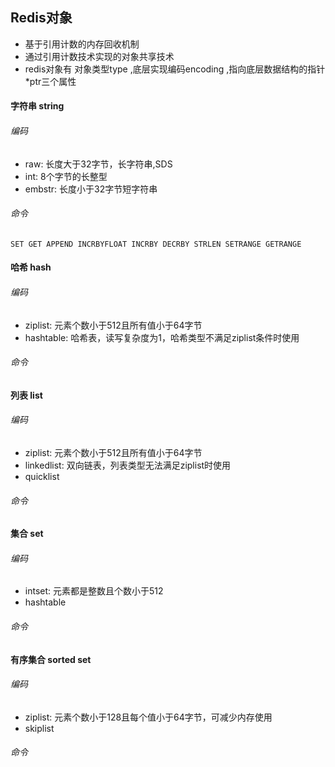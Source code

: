 ## Redis对象
- 基于引用计数的内存回收机制
- 通过引用计数技术实现的对象共享技术
- redis对象有 对象类型type ,底层实现编码encoding ,指向底层数据结构的指针*ptr三个属性
#### 字符串 string
###### 编码
- raw: 长度大于32字节，长字符串,SDS
- int: 8个字节的长整型
- embstr: 长度小于32字节短字符串
###### 命令 
    SET GET APPEND INCRBYFLOAT INCRBY DECRBY STRLEN SETRANGE GETRANGE
#### 哈希 hash
###### 编码
- ziplist: 元素个数小于512且所有值小于64字节
- hashtable: 哈希表，读写复杂度为1，哈希类型不满足ziplist条件时使用
###### 命令
#### 列表 list
###### 编码
- ziplist: 元素个数小于512且所有值小于64字节
- linkedlist: 双向链表，列表类型无法满足ziplist时使用
- quicklist
###### 命令
#### 集合 set
###### 编码
- intset: 元素都是整数且个数小于512
- hashtable
###### 命令
#### 有序集合 sorted set
###### 编码
- ziplist: 元素个数小于128且每个值小于64字节，可减少内存使用
- skiplist
###### 命令 
